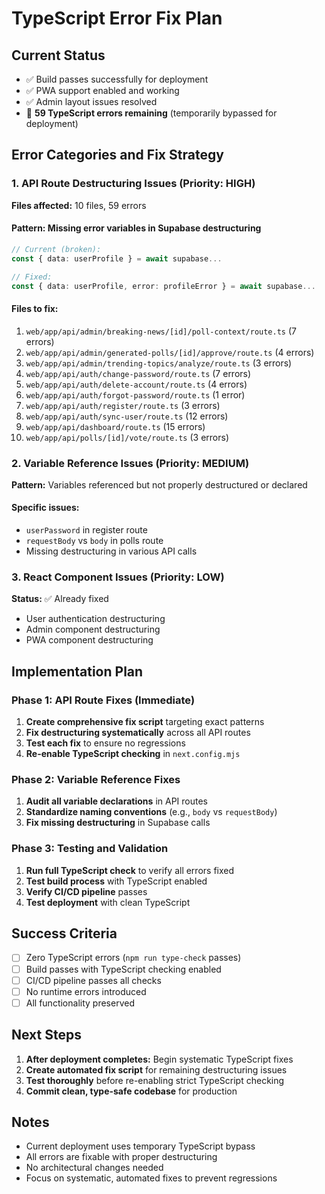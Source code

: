 # TypeScript Error Fix Plan

## Current Status
- ✅ Build passes successfully for deployment
- ✅ PWA support enabled and working
- ✅ Admin layout issues resolved
- 🔧 **59 TypeScript errors remaining** (temporarily bypassed for deployment)

## Error Categories and Fix Strategy

### 1. API Route Destructuring Issues (Priority: HIGH)
**Files affected:** 10 files, 59 errors

#### Pattern: Missing error variables in Supabase destructuring
```typescript
// Current (broken):
const { data: userProfile } = await supabase...

// Fixed:
const { data: userProfile, error: profileError } = await supabase...
```

#### Files to fix:
1. `web/app/api/admin/breaking-news/[id]/poll-context/route.ts` (7 errors)
2. `web/app/api/admin/generated-polls/[id]/approve/route.ts` (4 errors)
3. `web/app/api/admin/trending-topics/analyze/route.ts` (3 errors)
4. `web/app/api/auth/change-password/route.ts` (7 errors)
5. `web/app/api/auth/delete-account/route.ts` (4 errors)
6. `web/app/api/auth/forgot-password/route.ts` (1 error)
7. `web/app/api/auth/register/route.ts` (3 errors)
8. `web/app/api/auth/sync-user/route.ts` (12 errors)
9. `web/app/api/dashboard/route.ts` (15 errors)
10. `web/app/api/polls/[id]/vote/route.ts` (3 errors)

### 2. Variable Reference Issues (Priority: MEDIUM)
**Pattern:** Variables referenced but not properly destructured or declared

#### Specific issues:
- `userPassword` in register route
- `requestBody` vs `body` in polls route
- Missing destructuring in various API calls

### 3. React Component Issues (Priority: LOW)
**Status:** ✅ Already fixed
- User authentication destructuring
- Admin component destructuring
- PWA component destructuring

## Implementation Plan

### Phase 1: API Route Fixes (Immediate)
1. **Create comprehensive fix script** targeting exact patterns
2. **Fix destructuring systematically** across all API routes
3. **Test each fix** to ensure no regressions
4. **Re-enable TypeScript checking** in `next.config.mjs`

### Phase 2: Variable Reference Fixes
1. **Audit all variable declarations** in API routes
2. **Standardize naming conventions** (e.g., `body` vs `requestBody`)
3. **Fix missing destructuring** in Supabase calls

### Phase 3: Testing and Validation
1. **Run full TypeScript check** to verify all errors fixed
2. **Test build process** with TypeScript enabled
3. **Verify CI/CD pipeline** passes
4. **Test deployment** with clean TypeScript

## Success Criteria
- [ ] Zero TypeScript errors (`npm run type-check` passes)
- [ ] Build passes with TypeScript checking enabled
- [ ] CI/CD pipeline passes all checks
- [ ] No runtime errors introduced
- [ ] All functionality preserved

## Next Steps
1. **After deployment completes:** Begin systematic TypeScript fixes
2. **Create automated fix script** for remaining destructuring issues
3. **Test thoroughly** before re-enabling strict TypeScript checking
4. **Commit clean, type-safe codebase** for production

## Notes
- Current deployment uses temporary TypeScript bypass
- All errors are fixable with proper destructuring
- No architectural changes needed
- Focus on systematic, automated fixes to prevent regressions

